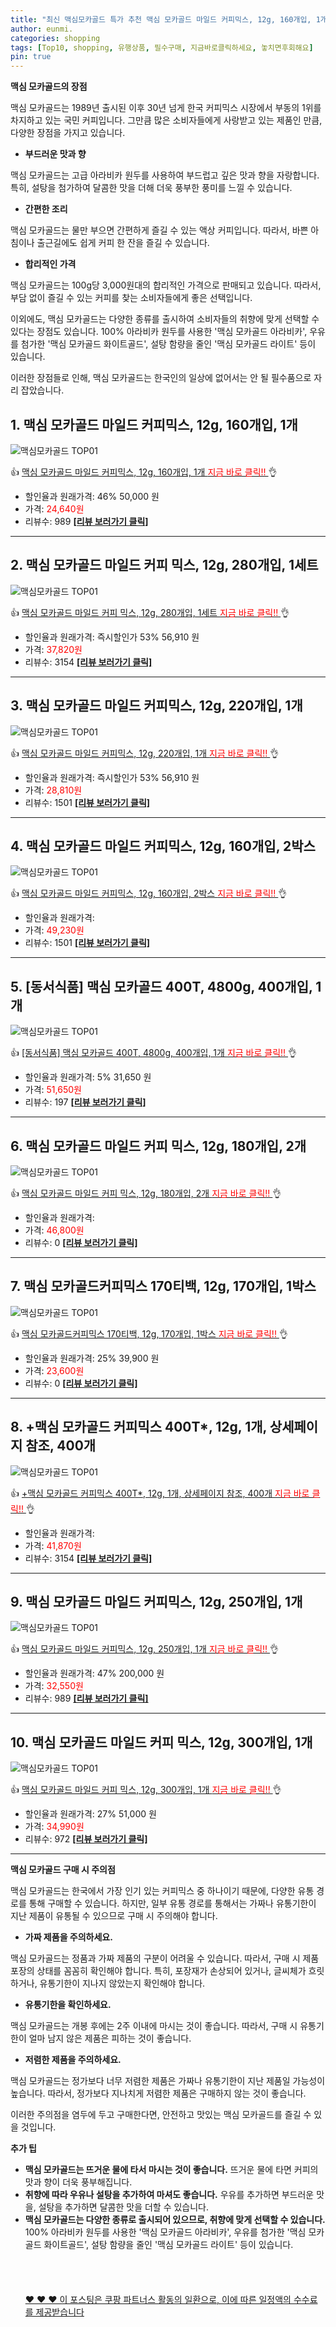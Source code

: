 ```yaml
---
title: "최신 맥심모카골드 특가 추천 맥심 모카골드 마일드 커피믹스, 12g, 160개입, 1개 비교 장점"
author: eunmi.
categories: shopping
tags: [Top10, shopping, 유행상품, 필수구매, 지금바로클릭하세요, 놓치면후회해요]
pin: true
---
```

**맥심 모카골드의 장점**

맥심 모카골드는 1989년 출시된 이후 30년 넘게 한국 커피믹스 시장에서 부동의 1위를 차지하고 있는 국민 커피입니다. 그만큼 많은 소비자들에게 사랑받고 있는 제품인 만큼, 다양한 장점을 가지고 있습니다.

* **부드러운 맛과 향**

맥심 모카골드는 고급 아라비카 원두를 사용하여 부드럽고 깊은 맛과 향을 자랑합니다. 특히, 설탕을 첨가하여 달콤한 맛을 더해 더욱 풍부한 풍미를 느낄 수 있습니다.

* **간편한 조리**

맥심 모카골드는 물만 부으면 간편하게 즐길 수 있는 액상 커피입니다. 따라서, 바쁜 아침이나 출근길에도 쉽게 커피 한 잔을 즐길 수 있습니다.

* **합리적인 가격**

맥심 모카골드는 100g당 3,000원대의 합리적인 가격으로 판매되고 있습니다. 따라서, 부담 없이 즐길 수 있는 커피를 찾는 소비자들에게 좋은 선택입니다.

이외에도, 맥심 모카골드는 다양한 종류를 출시하여 소비자들의 취향에 맞게 선택할 수 있다는 장점도 있습니다. 100% 아라비카 원두를 사용한 '맥심 모카골드 아라비카', 우유를 첨가한 '맥심 모카골드 화이트골드', 설탕 함량을 줄인 '맥심 모카골드 라이트' 등이 있습니다.

이러한 장점들로 인해, 맥심 모카골드는 한국인의 일상에 없어서는 안 될 필수품으로 자리 잡았습니다.

   

## 1. 맥심 모카골드 마일드 커피믹스, 12g, 160개입, 1개

![맥심모카골드 TOP01](https://thumbnail6.coupangcdn.com/thumbnails/remote/230x230ex/image/retail/images/4282376875770945-55003122-84cd-4bb6-860f-25e4f7e5eece.jpg)


👍 [맥심 모카골드 마일드 커피믹스, 12g, 160개입, 1개 <font color=red> 지금 바로 클릭!! </font> ](https://link.coupang.com/re/AFFSDP?lptag=AF3617701&subid=GithubCoopas&pageKey=7525033092&traceid=V0-153&itemId=17657253101&vendorItemId=71030128009) 👌 


- 할인율과 원래가격: 46%  50,000   원
- 가격: <span style='color:red'>24,640원</span>
- 리뷰수: 989  [**[리뷰 보러가기 클릭]**](https://link.coupang.com/re/AFFSDP?lptag=AF3617701&subid=GithubCoopas&pageKey=7525033092&traceid=V0-153&itemId=17657253101&vendorItemId=71030128009)

---


   

## 2. 맥심 모카골드 마일드 커피 믹스, 12g, 280개입, 1세트

![맥심모카골드 TOP01](https://thumbnail8.coupangcdn.com/thumbnails/remote/230x230ex/image/vendor_inventory/6d53/1a1779e4556b8b8de10d2b3fed51b5fc797bd2d7bd0431ecbd4b2c507e18.jpeg)


👍 [맥심 모카골드 마일드 커피 믹스, 12g, 280개입, 1세트 <font color=red> 지금 바로 클릭!! </font> ](https://link.coupang.com/re/AFFSDP?lptag=AF3617701&subid=GithubCoopas&pageKey=7525033092&traceid=V0-153&itemId=19257248420&vendorItemId=87029109371) 👌 


- 할인율과 원래가격: 즉시할인가 53%  56,910   원
- 가격: <span style='color:red'>37,820원</span>
- 리뷰수: 3154  [**[리뷰 보러가기 클릭]**](https://link.coupang.com/re/AFFSDP?lptag=AF3617701&subid=GithubCoopas&pageKey=7525033092&traceid=V0-153&itemId=19257248420&vendorItemId=87029109371)

---


   

## 3. 맥심 모카골드 마일드 커피믹스, 12g, 220개입, 1개

![맥심모카골드 TOP01](https://thumbnail6.coupangcdn.com/thumbnails/remote/230x230ex/image/vendor_inventory/40cd/e62000f1b176b6e246be7c41aea2a559a0db555a7ee5ee4d9fae5e868889.jpg)


👍 [맥심 모카골드 마일드 커피믹스, 12g, 220개입, 1개 <font color=red> 지금 바로 클릭!! </font> ](https://link.coupang.com/re/AFFSDP?lptag=AF3617701&subid=GithubCoopas&pageKey=7525033092&traceid=V0-153&itemId=16456198383&vendorItemId=86288232850) 👌 


- 할인율과 원래가격: 즉시할인가 53%  56,910   원
- 가격: <span style='color:red'>28,810원</span>
- 리뷰수: 1501  [**[리뷰 보러가기 클릭]**](https://link.coupang.com/re/AFFSDP?lptag=AF3617701&subid=GithubCoopas&pageKey=7525033092&traceid=V0-153&itemId=16456198383&vendorItemId=86288232850)

---


   

## 4. 맥심 모카골드 마일드 커피믹스, 12g, 160개입, 2박스

![맥심모카골드 TOP01](https://thumbnail10.coupangcdn.com/thumbnails/remote/230x230ex/image/retail/images/631250883165396-16465121-4eec-4ffc-b626-d6f444fc7600.jpg)


👍 [맥심 모카골드 마일드 커피믹스, 12g, 160개입, 2박스 <font color=red> 지금 바로 클릭!! </font> ](https://link.coupang.com/re/AFFSDP?lptag=AF3617701&subid=GithubCoopas&pageKey=7525033092&traceid=V0-153&itemId=29650653&vendorItemId=85072690879) 👌 


- 할인율과 원래가격: 
- 가격: <span style='color:red'>49,230원</span>
- 리뷰수: 1501  [**[리뷰 보러가기 클릭]**](https://link.coupang.com/re/AFFSDP?lptag=AF3617701&subid=GithubCoopas&pageKey=7525033092&traceid=V0-153&itemId=29650653&vendorItemId=85072690879)

---


   

## 5. [동서식품] 맥심 모카골드 400T, 4800g, 400개입, 1개

![맥심모카골드 TOP01](https://thumbnail6.coupangcdn.com/thumbnails/remote/230x230ex/image/vendor_inventory/4cc4/708f15d0e000a7d414032f074bc7d23ba818cb661832458073fa7401babc.jpg)


👍 [[동서식품] 맥심 모카골드 400T, 4800g, 400개입, 1개 <font color=red> 지금 바로 클릭!! </font> ](https://link.coupang.com/re/AFFSDP?lptag=AF3617701&subid=GithubCoopas&pageKey=7525033092&traceid=V0-153&itemId=19575169624&vendorItemId=3919120623) 👌 


- 할인율과 원래가격: 5%  31,650   원
- 가격: <span style='color:red'>51,650원</span>
- 리뷰수: 197  [**[리뷰 보러가기 클릭]**](https://link.coupang.com/re/AFFSDP?lptag=AF3617701&subid=GithubCoopas&pageKey=7525033092&traceid=V0-153&itemId=19575169624&vendorItemId=3919120623)

---


   

## 6. 맥심 모카골드 마일드 커피 믹스, 12g, 180개입, 2개

![맥심모카골드 TOP01](https://thumbnail6.coupangcdn.com/thumbnails/remote/230x230ex/image/vendor_inventory/fdf1/f5c2977afa69e2431f6ba885e19f7955a38e67c2119cba99a2b22c46493d.jpg)


👍 [맥심 모카골드 마일드 커피 믹스, 12g, 180개입, 2개 <font color=red> 지금 바로 클릭!! </font> ](https://link.coupang.com/re/AFFSDP?lptag=AF3617701&subid=GithubCoopas&pageKey=7525033092&traceid=V0-153&itemId=18016950044&vendorItemId=86779979188) 👌 


- 할인율과 원래가격: 
- 가격: <span style='color:red'>46,800원</span>
- 리뷰수: 0  [**[리뷰 보러가기 클릭]**](https://link.coupang.com/re/AFFSDP?lptag=AF3617701&subid=GithubCoopas&pageKey=7525033092&traceid=V0-153&itemId=18016950044&vendorItemId=86779979188)

---


   

## 7. 맥심 모카골드커피믹스 170티백, 12g, 170개입, 1박스

![맥심모카골드 TOP01](https://thumbnail10.coupangcdn.com/thumbnails/remote/230x230ex/image/vendor_inventory/146a/49c093c22b2ac05fb6028aaf24a7463e4131a11e3aa32661b0bd00adf009.jpg)


👍 [맥심 모카골드커피믹스 170티백, 12g, 170개입, 1박스 <font color=red> 지금 바로 클릭!! </font> ](https://link.coupang.com/re/AFFSDP?lptag=AF3617701&subid=GithubCoopas&pageKey=7525033092&traceid=V0-153&itemId=5564584442&vendorItemId=86779971298) 👌 


- 할인율과 원래가격: 25%  39,900   원
- 가격: <span style='color:red'>23,600원</span>
- 리뷰수: 0  [**[리뷰 보러가기 클릭]**](https://link.coupang.com/re/AFFSDP?lptag=AF3617701&subid=GithubCoopas&pageKey=7525033092&traceid=V0-153&itemId=5564584442&vendorItemId=86779971298)

---


   

## 8. +맥심 모카골드 커피믹스 400T*, 12g, 1개, 상세페이지 참조, 400개

![맥심모카골드 TOP01](https://thumbnail9.coupangcdn.com/thumbnails/remote/230x230ex/image/vendor_inventory/2136/04212e38c63980fc342d43a4e8e15d2c398816f9674d589f13a3510e6bf5.jpg)


👍 [+맥심 모카골드 커피믹스 400T*, 12g, 1개, 상세페이지 참조, 400개 <font color=red> 지금 바로 클릭!! </font> ](https://link.coupang.com/re/AFFSDP?lptag=AF3617701&subid=GithubCoopas&pageKey=7525025852&traceid=V0-153&itemId=19744700506&vendorItemId=83044535464) 👌 


- 할인율과 원래가격: 
- 가격: <span style='color:red'>41,870원</span>
- 리뷰수: 3154  [**[리뷰 보러가기 클릭]**](https://link.coupang.com/re/AFFSDP?lptag=AF3617701&subid=GithubCoopas&pageKey=7525025852&traceid=V0-153&itemId=19744700506&vendorItemId=83044535464)

---


   

## 9. 맥심 모카골드 마일드 커피믹스, 12g, 250개입, 1개

![맥심모카골드 TOP01](https://thumbnail9.coupangcdn.com/thumbnails/remote/230x230ex/image/vendor_inventory/3e5d/805a4b95aa0b42e664856ee69a2ae7a85e57301de69eac288270754cad23.jpg)


👍 [맥심 모카골드 마일드 커피믹스, 12g, 250개입, 1개 <font color=red> 지금 바로 클릭!! </font> ](https://link.coupang.com/re/AFFSDP?lptag=AF3617701&subid=GithubCoopas&pageKey=7525033092&traceid=V0-153&itemId=14489521215&vendorItemId=80353324525) 👌 


- 할인율과 원래가격: 47%  200,000   원
- 가격: <span style='color:red'>32,550원</span>
- 리뷰수: 989  [**[리뷰 보러가기 클릭]**](https://link.coupang.com/re/AFFSDP?lptag=AF3617701&subid=GithubCoopas&pageKey=7525033092&traceid=V0-153&itemId=14489521215&vendorItemId=80353324525)

---


   

## 10. 맥심 모카골드 마일드 커피 믹스, 12g, 300개입, 1개

![맥심모카골드 TOP01](https://thumbnail10.coupangcdn.com/thumbnails/remote/230x230ex/image/vendor_inventory/37f7/f09f4c6fb6aa0f39fdfc8250a70fb710d57ae684623f10b3c454805902b3.jpg)


👍 [맥심 모카골드 마일드 커피 믹스, 12g, 300개입, 1개 <font color=red> 지금 바로 클릭!! </font> ](https://link.coupang.com/re/AFFSDP?lptag=AF3617701&subid=GithubCoopas&pageKey=7525033092&traceid=V0-153&itemId=234283277&vendorItemId=72056113370) 👌 


- 할인율과 원래가격: 27%  51,000   원
- 가격: <span style='color:red'>34,990원</span>
- 리뷰수: 972  [**[리뷰 보러가기 클릭]**](https://link.coupang.com/re/AFFSDP?lptag=AF3617701&subid=GithubCoopas&pageKey=7525033092&traceid=V0-153&itemId=234283277&vendorItemId=72056113370)

---
**맥심 모카골드 구매 시 주의점**

맥심 모카골드는 한국에서 가장 인기 있는 커피믹스 중 하나이기 때문에, 다양한 유통 경로를 통해 구매할 수 있습니다. 하지만, 일부 유통 경로를 통해서는 가짜나 유통기한이 지난 제품이 유통될 수 있으므로 구매 시 주의해야 합니다.

* **가짜 제품을 주의하세요.**

맥심 모카골드는 정품과 가짜 제품의 구분이 어려울 수 있습니다. 따라서, 구매 시 제품 포장의 상태를 꼼꼼히 확인해야 합니다. 특히, 포장재가 손상되어 있거나, 글씨체가 흐릿하거나, 유통기한이 지나지 않았는지 확인해야 합니다.

* **유통기한을 확인하세요.**

맥심 모카골드는 개봉 후에는 2주 이내에 마시는 것이 좋습니다. 따라서, 구매 시 유통기한이 얼마 남지 않은 제품은 피하는 것이 좋습니다.

* **저렴한 제품을 주의하세요.**

맥심 모카골드는 정가보다 너무 저렴한 제품은 가짜나 유통기한이 지난 제품일 가능성이 높습니다. 따라서, 정가보다 지나치게 저렴한 제품은 구매하지 않는 것이 좋습니다.

이러한 주의점을 염두에 두고 구매한다면, 안전하고 맛있는 맥심 모카골드를 즐길 수 있을 것입니다.

**추가 팁**

* **맥심 모카골드는 뜨거운 물에 타서 마시는 것이 좋습니다.** 뜨거운 물에 타면 커피의 맛과 향이 더욱 풍부해집니다.
* **취향에 따라 우유나 설탕을 추가하여 마셔도 좋습니다.** 우유를 추가하면 부드러운 맛을, 설탕을 추가하면 달콤한 맛을 더할 수 있습니다.
* **맥심 모카골드는 다양한 종류로 출시되어 있으므로, 취향에 맞게 선택할 수 있습니다.** 100% 아라비카 원두를 사용한 '맥심 모카골드 아라비카', 우유를 첨가한 '맥심 모카골드 화이트골드', 설탕 함량을 줄인 '맥심 모카골드 라이트' 등이 있습니다.<br><br><br><br><br> [ ❤ ❤ ❤ 이 포스팅은 쿠팡 파트너스 활동의 일환으로, 이에 따른 일정액의 수수료를 제공받습니다](https://link.coupang.com/a/bcEFyh)